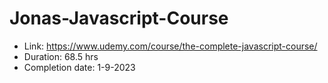 # Jonas-Javascript-Course
- Link: https://www.udemy.com/course/the-complete-javascript-course/
- Duration: 68.5 hrs
- Completion date: 1-9-2023
